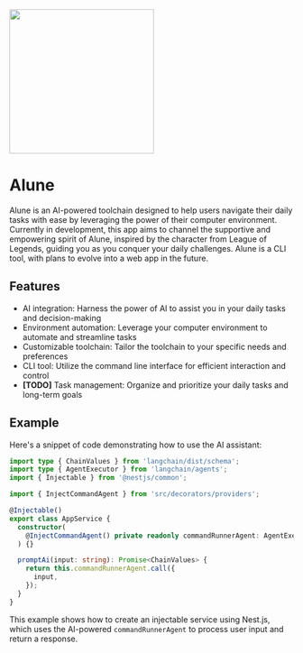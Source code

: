 <img width="256" height="256" src="https://images.contentstack.io/v3/assets/blta38dcaae86f2ef5c/blt980498ed37e23691/5ff61c6f396e65084a9e9115/7_Gift_from_Beyond_03MT215_Card_Art.png" />

# Alune

Alune is an AI-powered toolchain designed to help users navigate their daily tasks with ease by leveraging the power of their computer environment. Currently in development, this app aims to channel the supportive and empowering spirit of Alune, inspired by the character from League of Legends, guiding you as you conquer your daily challenges. Alune is a CLI tool, with plans to evolve into a web app in the future.

## Features

- AI integration: Harness the power of AI to assist you in your daily tasks and decision-making
- Environment automation: Leverage your computer environment to automate and streamline tasks
- Customizable toolchain: Tailor the toolchain to your specific needs and preferences
- CLI tool: Utilize the command line interface for efficient interaction and control
- **[TODO]** Task management: Organize and prioritize your daily tasks and long-term goals

## Example

Here's a snippet of code demonstrating how to use the AI assistant:

```typescript
import type { ChainValues } from 'langchain/dist/schema';
import type { AgentExecutor } from 'langchain/agents';
import { Injectable } from '@nestjs/common';

import { InjectCommandAgent } from 'src/decorators/providers';

@Injectable()
export class AppService {
  constructor(
    @InjectCommandAgent() private readonly commandRunnerAgent: AgentExecutor,
  ) {}

  promptAi(input: string): Promise<ChainValues> {
    return this.commandRunnerAgent.call({
      input,
    });
  }
}
```

This example shows how to create an injectable service using Nest.js, which uses the AI-powered `commandRunnerAgent` to process user input and return a response.
